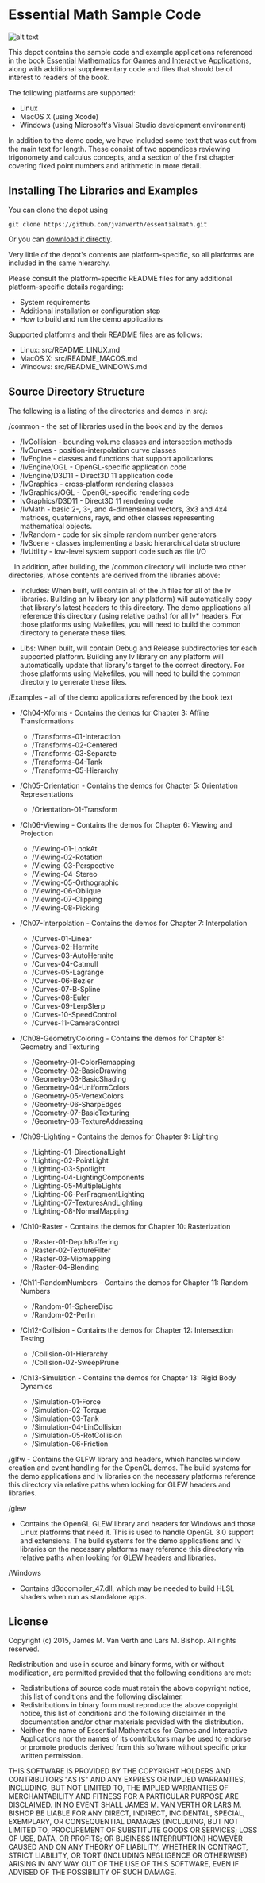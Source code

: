 Essential Math Sample Code
==========================

![alt text](https://images.tandf.co.uk/common/jackets/amazon/978148225/9781482250923.jpg "Book cover")

This depot contains the sample code and example applications referenced in the book [Essential Mathematics for Games and Interactive Applications](http://www.essentialmath.com/book.htm), along with additional supplementary code and files that should be of interest to readers of the book.

The following platforms are supported:

* Linux
* MacOS X (using Xcode)
* Windows (using Microsoft's Visual Studio development environment)

In addition to the demo code, we have included some text that was cut from the main text for length. These consist of two appendices reviewing trigonomety and calculus concepts, and a section of the first chapter covering fixed point numbers and arithmetic in more detail.

Installing The Libraries and Examples
-------------------------------------

You can clone the depot using

    git clone https://github.com/jvanverth/essentialmath.git
  
Or you can [download it directly](https://github.com/jvanverth/essentialmath/archive/master.zip).

Very little of the depot's contents are platform-specific, so all platforms are included in the same hierarchy.

Please consult the platform-specific README files for any additional platform-specific details regarding:
* System requirements
* Additional installation or configuration step
* How to build and run the demo applications

Supported platforms and their README files are as follows:
* Linux:   src/README_LINUX.md
* MacOS X: src/README_MACOS.md
* Windows:   src/README_WINDOWS.md

Source Directory Structure
--------------------------

The following is a listing of the directories and demos in src/:

/common - the set of libraries used in the book and by the demos

* /IvCollision - bounding volume classes and intersection methods
* /IvCurves - position-interpolation curve classes
* /IvEngine - classes and functions that support applications
* /IvEngine/OGL - OpenGL-specific application code
* /IvEngine/D3D11 - Direct3D 11 application code
* /IvGraphics - cross-platform rendering classes
* /IvGraphics/OGL - OpenGL-specific rendering code
* IvGraphics/D3D11 - Direct3D 11 rendering code
* /IvMath - basic 2-, 3-, and 4-dimensional vectors, 3x3 and 4x4 matrices, quaternions, rays, and other classes representing mathematical objects.
* /IvRandom - code for six simple random number generators
* /IvScene - classes implementing a basic hierarchical data structure
* /IvUtility - low-level system support code such as file I/O

&nbsp;&nbsp; In addition, after building, the /common directory will include two other directories, whose contents are derived from the libraries above:

* Includes: When built, will contain all of the .h files for all of the Iv libraries.  Building an Iv library (on any platform) will automatically copy that library's latest headers to this directory.  The demo applications all reference this directory (using relative paths) for all Iv* headers.  For those platforms using Makefiles, you will need to build the common directory to generate these files.

* Libs: When built, will contain Debug and Release subdirectories for each supported platform.  Building any Iv library on any platform will automatically update that library's target to the correct directory.  For those platforms using Makefiles, you will need to build the common directory to generate these files.

/Examples - all of the demo applications referenced by the book text

* /Ch04-Xforms - Contains the demos for Chapter 3: Affine Transformations

  * /Transforms-01-Interaction
  * /Transforms-02-Centered
  * /Transforms-03-Separate
  * /Transforms-04-Tank
  * /Transforms-05-Hierarchy

* /Ch05-Orientation - Contains the demos for Chapter 5: Orientation Representations

  * /Orientation-01-Transform

* /Ch06-Viewing - Contains the demos for Chapter 6: Viewing and Projection

  * /Viewing-01-LookAt
  * /Viewing-02-Rotation
  * /Viewing-03-Perspective
  * /Viewing-04-Stereo
  * /Viewing-05-Orthographic
  * /Viewing-06-Oblique
  * /Viewing-07-Clipping
  * /Viewing-08-Picking

* /Ch07-Interpolation - Contains the demos for Chapter 7: Interpolation

  * /Curves-01-Linear
  * /Curves-02-Hermite
  * /Curves-03-AutoHermite
  * /Curves-04-Catmull
  * /Curves-05-Lagrange
  * /Curves-06-Bezier
  * /Curves-07-B-Spline
  * /Curves-08-Euler
  * /Curves-09-LerpSlerp
  * /Curves-10-SpeedControl
  * /Curves-11-CameraControl

* /Ch08-GeometryColoring - Contains the demos for Chapter 8: Geometry and Texturing

  * /Geometry-01-ColorRemapping
  * /Geometry-02-BasicDrawing
  * /Geometry-03-BasicShading
  * /Geometry-04-UniformColors
  * /Geometry-05-VertexColors
  * /Geometry-06-SharpEdges
  * /Geometry-07-BasicTexturing
  * /Geometry-08-TextureAddressing

* /Ch09-Lighting - Contains the demos for Chapter 9: Lighting

  * /Lighting-01-DirectionalLight
  * /Lighting-02-PointLight
  * /Lighting-03-Spotlight
  * /Lighting-04-LightingComponents
  * /Lighting-05-MultipleLights
  * /Lighting-06-PerFragmentLighting
  * /Lighting-07-TexturesAndLighting
  * /Lighting-08-NormalMapping

* /Ch10-Raster - Contains the demos for Chapter 10: Rasterization

  * /Raster-01-DepthBuffering
  * /Raster-02-TextureFilter
  * /Raster-03-Mipmapping
  * /Raster-04-Blending

* /Ch11-RandomNumbers - Contains the demos for Chapter 11: Random Numbers

  *  /Random-01-SphereDisc
  * /Random-02-Perlin

* /Ch12-Collision - Contains the demos for Chapter 12: Intersection Testing

  * /Collision-01-Hierarchy
  * /Collision-02-SweepPrune

* /Ch13-Simulation -  Contains the demos for Chapter 13: Rigid Body Dynamics

  * /Simulation-01-Force
  * /Simulation-02-Torque
  * /Simulation-03-Tank
  * /Simulation-04-LinCollision
  * /Simulation-05-RotCollision
  * /Simulation-06-Friction

/glfw - Contains the GLFW library and headers, which handles window creation and event handling for the OpenGL demos. The build systems for the demo applications and Iv libraries on the necessary platforms reference this directory via relative paths when looking for GLFW headers and libraries.

/glew
* Contains the OpenGL GLEW library and headers for Windows and those Linux platforms that need it. This is used to handle OpenGL 3.0 support and extensions. The build systems for the demo applications and Iv libraries on the necessary platforms may reference this directory via relative paths when looking for GLEW headers and libraries.

/Windows
* Contains d3dcompiler_47.dll, which may be needed to build HLSL shaders when run as standalone apps.

License
-------
Copyright (c) 2015, James M. Van Verth and Lars M. Bishop.
All rights reserved.

Redistribution and use in source and binary forms, with or without
modification, are permitted provided that the following conditions are met:

* Redistributions of source code must retain the above copyright
notice, this list of conditions and the following disclaimer.
* Redistributions in binary form must reproduce the above copyright
notice, this list of conditions and the following disclaimer in the
documentation and/or other materials provided with the distribution.
* Neither the name of Essential Mathematics for Games and Interactive
Applications nor the names of its contributors may be used to endorse 
or promote products derived from this software without specific prior written permission.

THIS SOFTWARE IS PROVIDED BY THE COPYRIGHT HOLDERS AND CONTRIBUTORS "AS IS" AND
ANY EXPRESS OR IMPLIED WARRANTIES, INCLUDING, BUT NOT LIMITED TO, THE IMPLIED
WARRANTIES OF MERCHANTABILITY AND FITNESS FOR A PARTICULAR PURPOSE ARE
DISCLAIMED. IN NO EVENT SHALL JAMES M. VAN VERTH OR LARS M. BISHOP BE LIABLE FOR ANY
DIRECT, INDIRECT, INCIDENTAL, SPECIAL, EXEMPLARY, OR CONSEQUENTIAL DAMAGES
(INCLUDING, BUT NOT LIMITED TO, PROCUREMENT OF SUBSTITUTE GOODS OR SERVICES;
LOSS OF USE, DATA, OR PROFITS; OR BUSINESS INTERRUPTION) HOWEVER CAUSED AND
ON ANY THEORY OF LIABILITY, WHETHER IN CONTRACT, STRICT LIABILITY, OR TORT
(INCLUDING NEGLIGENCE OR OTHERWISE) ARISING IN ANY WAY OUT OF THE USE OF THIS
SOFTWARE, EVEN IF ADVISED OF THE POSSIBILITY OF SUCH DAMAGE.
